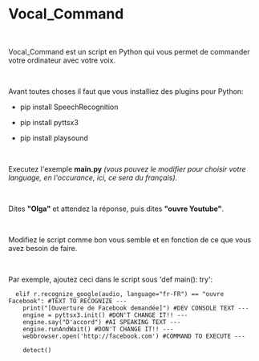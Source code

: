 <h1>Vocal_Command</h1>
<br>
<p>Vocal_Command est un script en Python qui vous permet de commander votre ordinateur avec votre voix.</p>
<br>
<p>Avant toutes choses il faut que vous installiez des plugins pour Python:</p>

- pip install SpeechRecognition

- pip install pyttsx3

- pip install playsound

<br>
<p>Executez l'exemple <b>main.py</b> <i>(vous pouvez le modifier pour choisir votre language, en l'occurance, ici, ce sera du français)</i>.</p>
<br>
<p>Dites <b>"Olga"</b> et attendez la réponse, puis dites <b>"ouvre Youtube"</b>.</p>
<br>
<p>Modifiez le script comme bon vous semble et en fonction de ce que vous avez besoin de faire.</p>
<br>
<p>Par exemple, ajoutez ceci dans le script sous 'def main(): try':</p>

<p>
  
      elif r.recognize_google(audio, language="fr-FR") == "ouvre Facebook": #TEXT TO RECOGNIZE ---
        print("[Ouverture de Facebook demandée]") #DEV CONSOLE TEXT ---
        engine = pyttsx3.init() #DON'T CHANGE IT!! ---
        engine.say("D'accord") #AI SPEAKING TEXT ---
        engine.runAndWait() #DON'T CHANGE IT!! ---
        webbrowser.open('http://facebook.com') #COMMAND TO EXECUTE ---
    
        detect()
</p>
